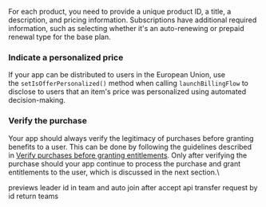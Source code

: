 For each product, you need to provide a unique product ID, a title, a description, and pricing information. Subscriptions have additional required information, such as selecting whether it's an auto-renewing or prepaid renewal type for the base plan.

### Indicate a personalized price

If your app can be distributed to users in the European Union, use the `setIsOfferPersonalized()` method when calling `launchBillingFlow` to disclose to users that an item's price was personalized using automated decision-making.

### Verify the purchase

Your app should always verify the legitimacy of purchases before granting benefits to a user. This can be done by following the guidelines described in [Verify purchases before granting entitlements](https://developer.android.com/google/play/billing/security?_gl=1*ees1it*_up*MQ..*_ga*MTg1MTQyMTQyLjE3NTM3ODUzNDQ.*_ga_6HH9YJMN9M*czE3NTM3ODUzNDMkbzEkZzAkdDE3NTM3ODU3MTAkajYwJGwwJGg2OTE3NzIxNA..#verify). Only after verifying the purchase should your app continue to process the purchase and grant entitlements to the user, which is discussed in the next section.\





previews leader id in team
and auto join after accept 
api transfer request by id return teams

